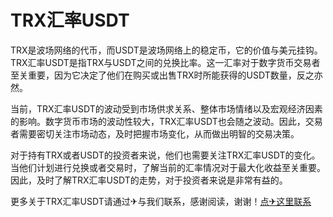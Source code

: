 # TRX汇率USDT

TRX是波场网络的代币，而USDT是波场网络上的稳定币，它的价值与美元挂钩。TRX汇率USDT是指TRX与USDT之间的兑换比率。这一汇率对于数字货币交易者至关重要，因为它决定了他们在购买或出售TRX时所能获得的USDT数量，反之亦然。

当前，TRX汇率USDT的波动受到市场供求关系、整体市场情绪以及宏观经济因素的影响。数字货币市场的波动性较大，TRX汇率USDT也会随之波动。因此，交易者需要密切关注市场动态，及时把握市场变化，从而做出明智的交易决策。

对于持有TRX或者USDT的投资者来说，他们也需要关注TRX汇率USDT的变化。当他们计划进行兑换或者交易时，了解当前的汇率情况对于最大化收益至关重要。因此，及时了解TRX汇率USDT的走势，对于投资者来说是非常有益的。

更多关于TRX汇率USDT请通过✈与我们联系，感谢阅读，谢谢！[点✈这里联系](https://t.me/shalongbot)